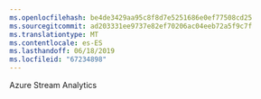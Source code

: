 ```yaml
---
ms.openlocfilehash: be4de3429aa95c8f8d7e5251686e0ef77508cd25
ms.sourcegitcommit: ad203331ee9737e82ef70206ac04eeb72a5f9c7f
ms.translationtype: MT
ms.contentlocale: es-ES
ms.lasthandoff: 06/18/2019
ms.locfileid: "67234898"
---
```

Azure Stream Analytics